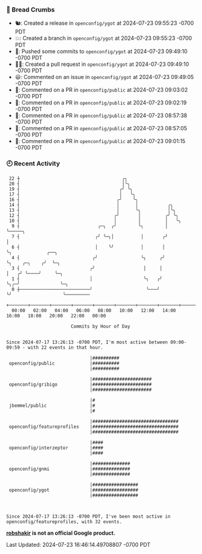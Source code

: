 ### 🍞 Bread Crumbs

 * 🐿: Created a release in `openconfig/ygot` at 2024-07-23 09:55:23 -0700 PDT
 * 💥: Created a branch in `openconfig/ygot` at 2024-07-23 09:55:23 -0700 PDT
 * 🚢: Pushed some commits to `openconfig/ygot` at 2024-07-23 09:49:10 -0700 PDT
 * ✍🏼: Created a pull request in `openconfig/ygot` at 2024-07-23 09:49:10 -0700 PDT
 * 😃: Commented on an issue in `openconfig/ygot` at 2024-07-23 09:49:05 -0700 PDT
 * 💬: Commented on a PR in  `openconfig/public` at 2024-07-23 09:03:02 -0700 PDT
 * 💬: Commented on a PR in  `openconfig/public` at 2024-07-23 09:02:19 -0700 PDT
 * 💬: Commented on a PR in  `openconfig/public` at 2024-07-23 08:57:38 -0700 PDT
 * 💬: Commented on a PR in  `openconfig/public` at 2024-07-23 08:57:05 -0700 PDT
 * 💬: Commented on a PR in  `openconfig/public` at 2024-07-23 09:01:15 -0700 PDT

### 🕘 Recent Activity
```
 22 ┼                                      ╭╮
 20 ┤                                      │╰╮
 19 ┤                                     ╭╯ ╰╮
 17 ┤                                     │   ╰╮
 16 ┤                                    ╭╯    ╰╮
 14 ┤                                    │      │           ╭╮
 13 ┤                                    │      ╰╮          │╰╮
 12 ┤                                   ╭╯       │         ╭╯ ╰╮
 10 ┤                                   │        │         │   ╰╮
  9 ┤                             ╭─╮  ╭╯        ╰╮        │    ╰─────╮
  7 ┤                            ╭╯ ╰─╮│          │       ╭╯          │
  6 ┤                            │    ╰╯          │       │           ╰╮             ╭──╮
  4 ┤                           ╭╯                ╰╮     ╭╯            ╰╮    ╭─╮    ╭╯  ╰─╮
  3 ┤                          ╭╯                  │     │              │   ╭╯ ╰────╯     ╰─╮
  1 ┤                          │                   ╰╮   ╭╯              ╰╮╭─╯               ╰─╮
  0 ┼──────────────────────────╯                    ╰───╯                ╰╯                   ╰─────────
    +───────+───────+───────+───────+───────+───────+───────+───────+───────+───────+───────+───────+────
  00:00   02:00   04:00   06:00   08:00   10:00   12:00   14:00   16:00   18:00   20:00   22:00   00:00   

						Commits by Hour of Day


Since 2024-07-17 13:26:13 -0700 PDT, I'm most active between 09:00-09:59 - with 22 events in that hour.

```



```
                               |##########
 openconfig/public             |##########
                               |##########

                               |######################
 openconfig/gribigo            |######################
                               |######################

                               |#
 jbemmel/public                |#
                               |#

                               |################################
 openconfig/featureprofiles    |################################
                               |################################

                               |####
 openconfig/interzeptor        |####
                               |####

                               |##############
 openconfig/gnmi               |##############
                               |##############

                               |#################
 openconfig/ygot               |#################
                               |#################



Since 2024-07-17 13:26:13 -0700 PDT, I've been most active in openconfig/featureprofiles, with 32 events.

```
**[robshakir](mailto:robjs@google.com) is not an official Google product.**  


Last Updated: 2024-07-23 16:46:14.49708807 -0700 PDT
